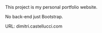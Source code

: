 This project is my personal portfolio website.

No back-end just Bootstrap.

URL: dimitri.castellucci.com
